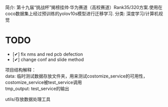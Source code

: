 简介:
第十九届“挑战杯”揭榜挂帅·华为赛道（高校赛道）Rank35/320方案.使用在coco数据集上经过预训练的yolov10s模型进行迁移学习.
分类:
深度学习/计算机视觉
# TODO
- [✔] fix nms and red pcb defection
- [✔] change conf and slide method


项目结构解释：<br>
data: 临时测试数据存放文件夹，用来测试costomize_service的可用性，costomize_service被test_service调用<br>
tmp_output: test_service的输出<br>

utils/存放数据处理工具
